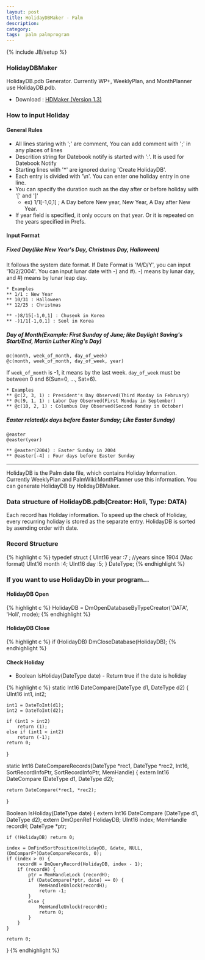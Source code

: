 ```yaml
---
layout: post
title: HolidayDBMaker - Palm
description: 
category: 
tags:  palm palmprogram 
---
```

{% include JB/setup %}


### HolidayDBMaker

HolidayDB.pdb Generator. Currently WP+, WeeklyPlan, and MonthPlanner use HolidayDB.pdb.

- Download : [HDMaker (Version 1.3)](https://dl.dropboxusercontent.com/u/4345768/jmjeong.com/HDMaker.zip)

### How to input Holiday

#### General Rules 

- All lines staring with ';' are comment, You can add comment with ';' in any places of lines
- Descrition string for Datebook notify is started with ':'. It is used for Datebook Notify
- Starting lines with '*' are ignored during 'Create HolidayDB'.
- Each entry is divided with '\\n'. You can enter one holiday entry in one line.
- You can specify the duration such as the day after or before holiday with '\[' and '\]'
  - ex) 1/1\[-1,0,1] ; A Day before New year, New Year, A Day after New Year.
- If year field is specified, it only occurs on that year. Or it is repeated on the years specified in Prefs.

#### Input Format 

##### Fixed Day(like New Year's Day, Christmas Day, Halloween)

It follows the system date format. If Date Format is 'M/D/Y', you can input '10/2/2004'.  You can
input lunar date with -) and #). -) means by lunar day, and #) means by lunar leap day.

	* Examples
	** 1/1 : New Year
	** 10/31 : Halloween
	** 12/25 : Christmas 
	
	** -)8/15[-1,0,1] : Chuseok in Korea
	** -)1/1[-1,0,1] : Seol in Korea

##### Day of Month(Example: First Sunday of June; like Daylight Saving's Start/End, Martin Luther King's Day)


	@c(month, week_of_month, day_of_week)
	@c(month, week_of_month, day_of_week, year)


If `week_of_month` is -1, it means by the last week. `day_of_week` must be between 0 and 6(Sun=0, ..., Sat=6).

	* Examples
	** @c(2, 3, 1) : President's Day Observed(Third Monday in February)
	** @c(9, 1, 1) : Labor Day Observed(First Monday in September)
	** @c(10, 2, 1) : Columbus Day Observed(Second Monday in October)

##### Easter related(x days before Easter Sunday; Like Easter Sunday)

	@easter
	@easter(year)

	** @easter(2004) : Easter Sunday in 2004
	** @easter[-4] : Four days before Easter Sunday

---


HolidayDB is the Palm date file, which contains Holiday Information. Currently WeeklyPlan and
PalmWiki:MonthPlanner use this information. You can generate HolidayDB by HolidayDBMaker.

### Data structure of HolidayDB.pdb(Creator: Holi, Type: DATA)

Each record has Holiday information.  To speed up the check of Holiday, every recurring holiday is
stored as the separate entry. HolidayDB is sorted by asending order with date.

### Record Structure 

{% highlight c %}
typedef struct {
   UInt16 year :7 ; //years since 1904 (Mac format)
   UInt16 month :4;
   UInt16 day :5;
} DateType;
{% endhighlight %}

### If you want to use HolidayDb in your program...

####  HolidayDB Open

{% highlight c %}
    HolidayDB = DmOpenDatabaseByTypeCreator('DATA', 'Holi', mode);
{% endhighlight %}

#### HolidayDB Close

{% highlight c %}
    if (HolidayDB) DmCloseDatabase(HolidayDB);
{% endhighlight %}

#### Check Holiday 

-  Boolean IsHoliday(DateType date) - Return true if the date is holiday

{% highlight c %}
static Int16 DateCompare(DateType d1, DateType d2)
{
    UInt16 int1, int2;

    int1 = DateToInt(d1);
    int2 = DateToInt(d2);

    if (int1 > int2)
        return (1);
    else if (int1 < int2)
        return (-1);
    return 0;
}

static Int16 DateCompareRecords(DateType *rec1,
                                DateType *rec2,
                                Int16,
                                SortRecordInfoPtr,
                                SortRecordInfoPtr,
                                MemHandle)
{
    extern Int16 DateCompare (DateType d1, DateType d2);
    
    return DateCompare(*rec1, *rec2);
}

Boolean IsHoliday(DateType date)
{
    extern Int16 DateCompare (DateType d1, DateType d2);
    extern DmOpenRef HolidayDB;
    UInt16  index;
    MemHandle   recordH;
    DateType *ptr;

    if (!HolidayDB) return 0;
    
    index = DmFindSortPosition(HolidayDB, &date, NULL, (DmComparF*)DateCompareRecords, 0);
    if (index > 0) {
        recordH = DmQueryRecord(HolidayDB, index - 1);
        if (recordH) {
            ptr = MemHandleLock (recordH);
            if (DateCompare(*ptr, date) == 0) {
                MemHandleUnlock(recordH);
                return -1;
            }
            else {
                MemHandleUnlock(recordH);
                return 0;
            }
        }
    }

    return 0;
}
{% endhighlight %}


